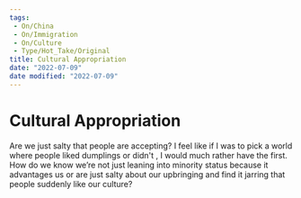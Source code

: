 ```yaml
---
tags:
 - On/China
 - On/Immigration
 - On/Culture
 - Type/Hot_Take/Original
title: Cultural Appropriation
date: "2022-07-09"
date modified: "2022-07-09"
---
```


# Cultural Appropriation
Are we just salty that people are accepting? I feel like if I was to pick a world where people liked dumplings or didn't , I would much rather have the first. How do we know we’re not just leaning into minority status because it advantages us or are just salty about our upbringing and find it jarring that people suddenly like our culture?

